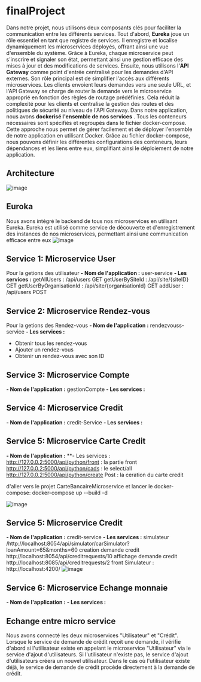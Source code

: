 # finalProject
Dans notre projet, nous utilisons deux composants clés pour faciliter la communication entre les différents services. 
Tout d'abord, **Eureka** joue un rôle essentiel en tant que registre de services. Il enregistre et localise dynamiquement les microservices déployés, offrant ainsi une vue d'ensemble du système. 
Grâce à Eureka, chaque microservice peut s'inscrire et signaler son état, permettant ainsi une gestion efficace des mises à jour et des modifications de services.
Ensuite, nous utilisons l'**API Gateway** comme point d'entrée centralisé pour les demandes d'API externes.
Son rôle principal est de simplifier l'accès aux différents microservices. 
Les clients envoient leurs demandes vers une seule URL, et l'API Gateway se charge de router la demande vers le microservice approprié en fonction des règles de routage prédéfinies.
Cela réduit la complexité pour les clients et centralise la gestion des routes et des politiques de sécurité au niveau de l'API Gateway.
Dans notre application, nous avons **dockerisé l'ensemble de nos services** . 
Tous les conteneurs nécessaires sont spécifiés et regroupés dans le fichier docker-compose.
Cette approche nous permet de gérer facilement et de déployer l'ensemble de notre application en utilisant Docker. Grâce au fichier docker-compose, nous pouvons définir les différentes configurations des conteneurs,
leurs dépendances et les liens entre eux, simplifiant ainsi le déploiement de notre application.
## Architecture 
![image](https://github.com/azbc1/finalProject/assets/86234200/3fea3e8a-2d38-4630-9ae6-2426553a82a1)

## Euroka 
Nous avons intégré le backend de tous nos microservices en utilisant Eureka. Eureka est utilisé comme service de découverte et d'enregistrement des instances de nos microservices, permettant ainsi une communication efficace entre eux
![image](https://github.com/azbc1/finalProject/assets/86234200/6f5f339e-0a62-437e-9f74-6ebec548ffc8)

## Service 1: Microservice User  
Pour la getions des utilisateur 
**- Nom de l'application :** user-service
**- Les services :**
getAllUsers : /api/users GET 
getUserBySiteId : /api/site/{siteID} GET
getUserByOrganisationId : /api/site/{organisationId} GET
addUser :  /api/users POST
## Service 2: Microservice Rendez-vous
Pour la getions des Rendez-vous 
**- Nom de l'application :** rendezvouss-service
**- Les services :**
- Obtenir tous les rendez-vous
- Ajouter un rendez-vous
- Obtenir un rendez-vous avec son ID
## Service 3: Microservice Compte
**- Nom de l'application :** gestionCompte
**- Les services :**
## Service 4: Microservice Credit
**- Nom de l'application :** credit-Service
**- Les services :**
## Service 5: Microservice Carte Credit
**- Nom de l'application :** 
**- Les services : 
http://127.0.0.2:5000/api/python/front   : la partie front 
http://127.0.0.2:5000/api/python/cads : le select/all
http://127.0.0.2:5000/api/python/create Post : la ceration du carte credit 

 d'aller vers le projet CarteBancaireMicroservice et lancer le docker-compose: 
 docker-compose up --build -d 
 
 ![image](https://github.com/azbc1/finalProject/assets/86234200/cbfd46b1-e61b-4366-8369-ef587368dd60)

## Service 5: Microservice  Credit
**- Nom de l'application :** credit-service
**- Les services :** simulateur /http://localhost:8054/api/simulator/carSimulator?loanAmount=65&months=60
creation demande credit  http://localhost:8054/api/creditrequests/10
affichage demande credit http://localhost:8085/api/creditrequests/2
front Simulateur : 
http://localhost:4200/
![image](https://github.com/azbc1/finalProject/assets/86858336/06a43d5d-24a7-4d9a-950d-af3827b06d47)

## Service 6: Microservice Echange monnaie
**- Nom de l'application :** 
**- Les services :**
## Echange entre micro service
Nous avons connecté les deux microservices "Utilisateur" et "Crédit". Lorsque le service de demande de crédit reçoit une demande, il vérifie d'abord si l'utilisateur existe en appelant le microservice "Utilisateur" via le service d'ajout d'utilisateurs. Si l'utilisateur n'existe pas, le service d'ajout d'utilisateurs créera un nouvel utilisateur. Dans le cas où l'utilisateur existe déjà, le service de demande de crédit procède directement à la demande de crédit.

